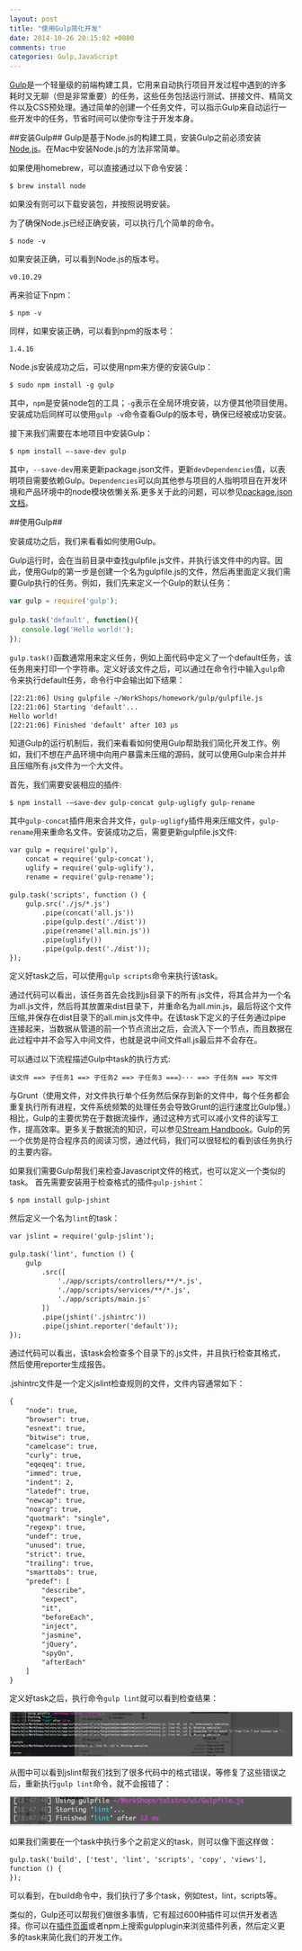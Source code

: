 ```yaml
---
layout: post
title: "使用Gulp简化开发"
date: 2014-10-26 20:15:02 +0800
comments: true
categories: Gulp,JavaScript
---
```

[Gulp](http://gulpjs.com/)是一个轻量级的前端构建工具，它用来自动执行项目开发过程中遇到的许多耗时又无聊（但是非常重要）的任务，这些任务包括运行测试、拼接文件、精简文件以及CSS预处理。通过简单的创建一个任务文件，可以指示Gulp来自动运行一些开发中的任务，节省时间可以使你专注于开发本身。

##安装Gulp##
Gulp是基于Node.js的构建工具，安装Gulp之前必须安装[Node.js](http://nodejs.org/)。在Mac中安装Node.js的方法非常简单。

如果使用homebrew，可以直接通过以下命令安装：

	$ brew install node

如果没有则可以下载安装包，并按照说明安装。

为了确保Node.js已经正确安装，可以执行几个简单的命令。

	$ node -v

如果安装正确，可以看到Node.js的版本号。

	v0.10.29

再来验证下npm：

	$ npm -v

同样，如果安装正确，可以看到npm的版本号：

	1.4.16

Node.js安装成功之后，可以使用npm来方便的安装Gulp：

	$ sudo npm install -g gulp 

其中，`npm`是安装node包的工具；`-g`表示在全局环境安装，以方便其他项目使用。安装成功后同样可以使用`gulp -v`命令查看Gulp的版本号，确保已经被成功安装。

接下来我们需要在本地项目中安装Gulp：

	$ npm install —-save-dev gulp

其中，`--save-dev`用来更新package.json文件，更新`devDependencies`值，以表明项目需要依赖Gulp。`Dependencies`可以向其他参与项目的人指明项目在开发环境和产品环境中的node模块依懒关系.更多关于此的问题，可以参见[package.json文档](https://www.npmjs.org/doc/files/package.json.html#dependencies)。

##使用Gulp##

安装成功之后，我们来看看如何使用Gulp。

Gulp运行时，会在当前目录中查找gulpfile.js文件，并执行该文件中的内容。因此，使用Gulp的第一步是创建一个名为gulpfile.js的文件，然后再里面定义我们需要Gulp执行的任务。例如，我们先来定义一个Gulp的默认任务：

```js
var gulp = require('gulp');

gulp.task('default', function(){
   console.log('Hello world!');
});
```

`gulp.task()`函数通常用来定义任务，例如上面代码中定义了一个default任务，该任务用来打印一个字符串。定义好该文件之后，可以通过在命令行中输入`gulp`命令来执行default任务，命令行中会输出如下结果：

	[22:21:06] Using gulpfile ~/WorkShops/homework/gulp/gulpfile.js
	[22:21:06] Starting 'default'...
	Hello world!
	[22:21:06] Finished 'default' after 103 μs

知道Gulp的运行机制后，我们来看看如何使用Gulp帮助我们简化开发工作。例如，我们不想在产品环境中向用户暴露未压缩的源码，就可以使用Gulp来合并并且压缩所有.js文件为一个大文件。

首先，我们需要安装相应的插件:

	$ npm install -–save-dev gulp-concat gulp-ugligfy gulp-rename

其中`gulp-concat`插件用来合并文件，`gulp-ugligfy`插件用来压缩文件，`gulp-rename`用来重命名文件。安装成功之后，需要更新gulpfile.js文件:

```
var gulp = require('gulp'),
    concat = require('gulp-concat'),
    uglify = require('gulp-uglify'),
    rename = require('gulp-rename');

gulp.task('scripts', function () {
    gulp.src('./js/*.js')
        .pipe(concat('all.js'))
        .pipe(gulp.dest('./dist'))
        .pipe(rename('all.min.js'))
        .pipe(uglify())
        .pipe(gulp.dest('./dist'));
});
```

定义好task之后，可以使用`gulp scripts`命令来执行该task。

通过代码可以看出，该任务首先会找到js目录下的所有.js文件，将其合并为一个名为all.js文件，然后将其放置来dist目录下，并重命名为all.min.js，最后将这个文件压缩,并保存在dist目录下的all.min.js文件中。在该task下定义的子任务通过pipe连接起来，当数据从管道的前一个节点流出之后，会流入下一个节点，而且数据在此过程中并不会写入中间文件，也就是说中间文件all.js最后并不会存在。

可以通过以下流程描述Gulp中task的执行方式:

	读文件 ==> 子任务1 ==> 子任务2 ==> 子任务3 ===》··· ==> 子任务N ==> 写文件

与Grunt（使用文件，对文件执行单个任务然后保存到新的文件中，每个任务都会重复执行所有进程，文件系统频繁的处理任务会导致Grunt的运行速度比Gulp慢。）相比，Gulp的主要优势在于数据流操作，通过这种方式可以减小文件的读写工作，提高效率。更多关于数据流的知识，可以参见[Stream Handbook](https://github.com/substack/stream-handbook)。Gulp的另一个优势是符合程序员的阅读习惯，通过代码，我们可以很轻松的看到该任务执行的主要内容。

如果我们需要Gulp帮我们来检查Javascript文件的格式，也可以定义一个类似的task。 首先需要安装用于检查格式的插件`gulp-jshint`：

	$ npm install gulp-jshint 

然后定义一个名为`lint`的task：

```
var jslint = require('gulp-jslint');

gulp.task('lint', function () {
    gulp
        .src([
            './app/scripts/controllers/**/*.js',
            './app/scripts/services/**/*.js',
            './app/scripts/main.js'
        ])
        .pipe(jshint('.jshintrc'))
        .pipe(jshint.reporter('default'));
});
```

通过代码可以看出，该task会检查多个目录下的.js文件，并且执行检查其格式，然后使用reporter生成报告。

.jshintrc文件是一个定义jslint检查规则的文件，文件内容通常如下：

```
{
    "node": true,
    "browser": true,
    "esnext": true,
    "bitwise": true,
    "camelcase": true,
    "curly": true,
    "eqeqeq": true,
    "immed": true,
    "indent": 2,
    "latedef": true,
    "newcap": true,
    "noarg": true,
    "quotmark": "single",
    "regexp": true,
    "undef": true,
    "unused": true,
    "strict": true,
    "trailing": true,
    "smarttabs": true,
    "predef": [
        "describe",
        "expect",
        "it",
        "beforeEach",
        "inject",
        "jasmine",
        "jQuery",
        "spyOn",
        "afterEach"
    ]
}
```

定义好task之后，执行命令`gulp lint`就可以看到检查结果：

![](/images/img_for_gulp/error-right.png)

从图中可以看到jslint帮我们找到了很多代码中的格式错误，等修复了这些错误之后，重新执行`gulp lint`命令，就不会报错了：

![](/images/img_for_gulp/noerror.png)

如果我们需要在一个task中执行多个之前定义的task，则可以像下面这样做：

```
gulp.task('build', ['test', 'lint', 'scripts', 'copy', 'views'], function () {
});
```
可以看到，在build命令中，我们执行了多个task，例如test，lint，scripts等。

类似的，Gulp还可以帮我们做很多事情，它有超过600种插件可以供开发者选择。你可以在[插件页面](http://gulpjs.com/plugins/)或者npm上搜索gulpplugin来浏览插件列表，然后定义更多的task来简化我们的开发工作。
